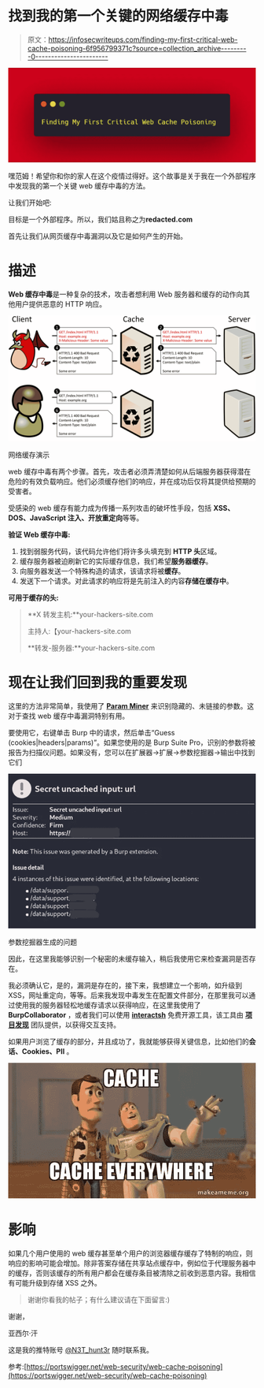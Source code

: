 # 找到我的第一个关键的网络缓存中毒

> 原文：<https://infosecwriteups.com/finding-my-first-critical-web-cache-poisoning-6f956799371c?source=collection_archive---------0----------------------->

![](img/049eb57a8ce78992625ed4c5f2bfb329.png)

嘿范姆！希望你和你的家人在这个疫情过得好。这个故事是关于我在一个外部程序中发现我的第一个关键 web 缓存中毒的方法。

让我们开始吧:

目标是一个外部程序。所以，我们姑且称之为**redacted.com**

首先让我们从网页缓存中毒漏洞以及它是如何产生的开始。

# 描述

**Web 缓存中毒**是一种复杂的技术，攻击者想利用 Web 服务器和缓存的动作向其他用户提供恶意的 HTTP 响应。

![](img/be78603a422e1e149503f42e795dd7be.png)

网络缓存演示

web 缓存中毒有两个步骤。首先，攻击者必须弄清楚如何从后端服务器获得潜在危险的有效负载响应。他们必须缓存他们的响应，并在成功后仅将其提供给预期的受害者。

受感染的 web 缓存有能力成为传播一系列攻击的破坏性手段，包括 **XSS、DOS、JavaScript 注入、开放重定向**等等。

**验证 Web 缓存中毒:**

1.  找到弱服务代码，该代码允许他们将许多头填充到 **HTTP 头**区域。
2.  缓存服务器被迫刷新它的实际缓存信息，我们希望**服务器缓存**。
3.  向服务器发送一个特殊构造的请求，该请求将被**缓存**。
4.  发送下一个请求。对此请求的响应将是先前注入的内容**存储在缓存中**。

**可用于缓存的头:**

> **X 转发主机:**your-hackers-site.com
> 
> 主持人:【your-hackers-site.com 
> 
> **转发-服务器:**your-hackers-site.com

# 现在让我们回到我的重要发现

这里的方法非常简单，我使用了 [**Param Miner**](https://github.com/PortSwigger/param-miner) 来识别隐藏的、未链接的参数。这对于查找 web 缓存中毒漏洞特别有用。

要使用它，右键单击 Burp 中的请求，然后单击“Guess (cookies|headers|params)”。如果您使用的是 Burp Suite Pro，识别的参数将被报告为扫描仪问题。如果没有，您可以在扩展器->扩展->参数挖掘器->输出中找到它们

![](img/fb218ddb6cb4543e563f00597e4e4b91.png)

参数挖掘器生成的问题

因此，在这里我能够识别一个秘密的未缓存输入，稍后我使用它来检查漏洞是否存在。

我必须确认它，是的，漏洞是存在的，接下来，我想建立一个影响，如升级到 XSS，网址重定向，等等。后来我发现中毒发生在配置文件部分，在那里我可以通过使用我的服务器轻松地缓存请求以获得响应，在这里我使用了 **BurpCollaborator** ，或者我们可以使用 [**interactsh**](https://github.com/projectdiscovery/interactsh) 免费开源工具，该工具由 [**项目发现**](https://github.com/projectdiscovery) 团队提供，以获得交互支持。

如果用户浏览了缓存的部分，并且成功了，我就能够获得关键信息，比如他们的**会话、Cookies、PII** 。

![](img/6b28b5cc2c550a13e4c77b471e38c6d9.png)

# 影响

如果几个用户使用的 web 缓存甚至单个用户的浏览器缓存缓存了特制的响应，则响应的影响可能会增加。除非答案存储在共享站点缓存中，例如位于代理服务器中的缓存，否则该缓存的所有用户都会在缓存条目被清除之前收到恶意内容。我相信有可能升级到存储 XSS 之外。

> 谢谢你看我的帖子；有什么建议请在下面留言:)

谢谢，

亚西尔·汗

这是我的推特账号 [@N3T_hunt3r](https://twitter.com/n3t_hunt3r?lang=en) 随时联系我。

参考:[https://portswigger.net/web-security/web-cache-poisoning](https://portswigger.net/web-security/web-cache-poisoning)